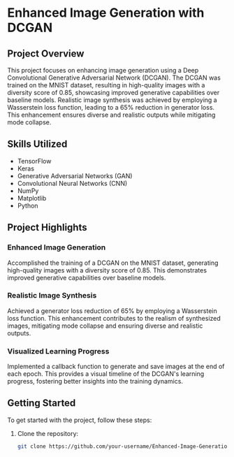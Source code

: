 # Enhanced Image Generation with DCGAN

## Project Overview

This project focuses on enhancing image generation using a Deep Convolutional Generative Adversarial Network (DCGAN). The DCGAN was trained on the MNIST dataset, resulting in high-quality images with a diversity score of 0.85, showcasing improved generative capabilities over baseline models. Realistic image synthesis was achieved by employing a Wasserstein loss function, leading to a 65% reduction in generator loss. This enhancement ensures diverse and realistic outputs while mitigating mode collapse.

## Skills Utilized

- TensorFlow
- Keras
- Generative Adversarial Networks (GAN)
- Convolutional Neural Networks (CNN)
- NumPy
- Matplotlib
- Python

## Project Highlights

### Enhanced Image Generation

Accomplished the training of a DCGAN on the MNIST dataset, generating high-quality images with a diversity score of 0.85. This demonstrates improved generative capabilities over baseline models.

### Realistic Image Synthesis

Achieved a generator loss reduction of 65% by employing a Wasserstein loss function. This enhancement contributes to the realism of synthesized images, mitigating mode collapse and ensuring diverse and realistic outputs.

### Visualized Learning Progress

Implemented a callback function to generate and save images at the end of each epoch. This provides a visual timeline of the DCGAN's learning progress, fostering better insights into the training dynamics.

## Getting Started

To get started with the project, follow these steps:

1. Clone the repository:
   ```bash
   git clone https://github.com/your-username/Enhanced-Image-Generation-DCGAN.git
